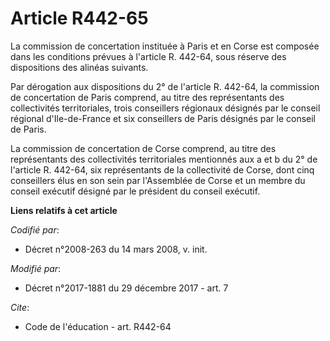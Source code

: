 # Article R442-65

La commission de concertation instituée à Paris et en Corse est composée dans les conditions prévues à l'article R. 442-64,
sous réserve des dispositions des alinéas suivants.

Par dérogation aux dispositions du 2° de l'article R. 442-64, la commission de concertation de Paris comprend, au titre des
représentants des collectivités territoriales, trois conseillers régionaux désignés par le conseil régional d'Ile-de-France
et six conseillers de Paris désignés par le conseil de Paris.

La commission de concertation de Corse comprend, au titre des représentants des collectivités territoriales mentionnés aux a
et b du 2° de l'article R. 442-64, six représentants de la collectivité de Corse, dont cinq conseillers élus en son sein par
l'Assemblée de Corse et un membre du conseil exécutif désigné par le président du conseil exécutif.

**Liens relatifs à cet article**

_Codifié par_:

  - Décret n°2008-263 du 14 mars 2008, v. init.

_Modifié par_:

  - Décret n°2017-1881 du 29 décembre 2017 - art. 7

_Cite_:

  - Code de l'éducation - art. R442-64
